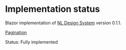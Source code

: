 # Implementation status
Blazor implementation of [NL Design System](https://nl-design-system.gitlab.io/nl-design-system/index.html) version 0.1.1. 

[Pagination](https://nl-design-system.gitlab.io/nl-design-system/componenten/pagination/index.html)

Status: Fully implemented
